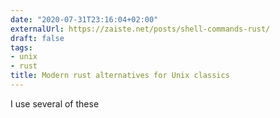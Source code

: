 ```yaml
---
date: "2020-07-31T23:16:04+02:00"
externalUrl: https://zaiste.net/posts/shell-commands-rust/
draft: false
tags:
- unix
- rust
title: Modern rust alternatives for Unix classics
---
```

I use several of these
